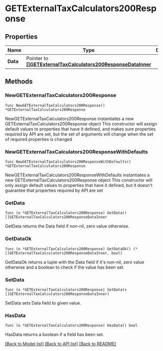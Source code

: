 # GETExternalTaxCalculators200Response

## Properties

Name | Type | Description | Notes
------------ | ------------- | ------------- | -------------
**Data** | Pointer to [**[]GETExternalTaxCalculators200ResponseDataInner**](GETExternalTaxCalculators200ResponseDataInner.md) |  | [optional] 

## Methods

### NewGETExternalTaxCalculators200Response

`func NewGETExternalTaxCalculators200Response() *GETExternalTaxCalculators200Response`

NewGETExternalTaxCalculators200Response instantiates a new GETExternalTaxCalculators200Response object
This constructor will assign default values to properties that have it defined,
and makes sure properties required by API are set, but the set of arguments
will change when the set of required properties is changed

### NewGETExternalTaxCalculators200ResponseWithDefaults

`func NewGETExternalTaxCalculators200ResponseWithDefaults() *GETExternalTaxCalculators200Response`

NewGETExternalTaxCalculators200ResponseWithDefaults instantiates a new GETExternalTaxCalculators200Response object
This constructor will only assign default values to properties that have it defined,
but it doesn't guarantee that properties required by API are set

### GetData

`func (o *GETExternalTaxCalculators200Response) GetData() []GETExternalTaxCalculators200ResponseDataInner`

GetData returns the Data field if non-nil, zero value otherwise.

### GetDataOk

`func (o *GETExternalTaxCalculators200Response) GetDataOk() (*[]GETExternalTaxCalculators200ResponseDataInner, bool)`

GetDataOk returns a tuple with the Data field if it's non-nil, zero value otherwise
and a boolean to check if the value has been set.

### SetData

`func (o *GETExternalTaxCalculators200Response) SetData(v []GETExternalTaxCalculators200ResponseDataInner)`

SetData sets Data field to given value.

### HasData

`func (o *GETExternalTaxCalculators200Response) HasData() bool`

HasData returns a boolean if a field has been set.


[[Back to Model list]](../README.md#documentation-for-models) [[Back to API list]](../README.md#documentation-for-api-endpoints) [[Back to README]](../README.md)


